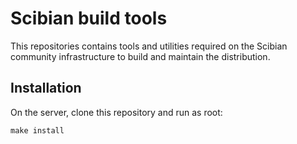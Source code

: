 # Scibian build tools

This repositories contains tools and utilities required on the Scibian
community infrastructure to build and maintain the distribution.

## Installation

On the server, clone this repository and run as root:

```
make install
```
